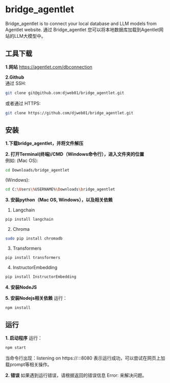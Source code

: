 # bridge_agentlet
Bridge_agentlet is to connect your local database and LLM models from Agentlet website. 
通过 Bridge_agentlet 您可以将本地数据库加载到Agentlet网站的LLM大模型中。

## 工具下载
**1.网站**  https://agentlet.com/dbconnection

**2.Github**  
通过 SSH:
```bash
git clone git@github.com:djweb01/bridge_agentlet.git
```

或者通过 HTTPS:
```bash
git clone https://github.com/djweb01/bridge_agentlet.git
```
## 安装
**1.下载bridge_agentlet，并将文件解压** 

**2. 打开Terminal(终端)/CMD（Windows命令行），进入文件夹的位置**  
例如:
(Mac OS): 
```bash
cd Downloads/bridge_agentlet
```

(Windows): 
```bash
cd C:\Users\%USERNAME%\Downloads\bridge_agentlet
```

**3. 安装python（Mac OS, Windows），以及相关依赖** 
1. Langchain
```bash
pip install langchain
```

2. Chroma
```bash
sudo pip install chromadb
```
3. Transformers
```bash
pip install transformers
``` 

4. InstructorEmbedding
```bash
pip install InstructorEmbedding
``` 

**4. 安装NodeJS** 

**5. 安装Nodejs相关依赖** 
运行：
```bash
npm install
``` 

## 运行
**1. 启动程序** 
运行：
```bash
npm start
```
当命令行出现：listening on https://:::8080 表示运行成功，可以尝试在网页上加载prompt等相关操作。

**2. 错误** 
如果遇到运行错误，请根据返回的错误信息 Error: 来解决问题。
